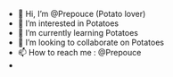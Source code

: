 - 👋 Hi, I’m @Prepouce (Potato lover)
- 👀 I’m interested in Potatoes
- 🌱 I’m currently learning Potatoes
- 💞️ I’m looking to collaborate on Potatoes
- 📫 How to reach me : @Prepouce
-  

